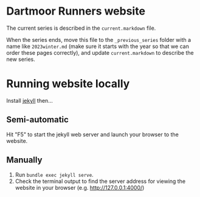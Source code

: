 # Dartmoor Runners website

The current series is described in the `current.markdown` file.

When the series ends, move this file to the `_previous_series` folder with a name like `2023winter.md` (make sure it starts with the year so that we can order these pages correctly), and update `current.markdown` to describe the new series.

# Running website locally
Install [jekyll](https://docs.github.com/en/pages/setting-up-a-github-pages-site-with-jekyll/testing-your-github-pages-site-locally-with-jekyll?platform=windows) then...

## Semi-automatic
Hit "F5" to start the jekyll web server and launch your browser to the website.

## Manually

1. Run `bundle exec jekyll serve`.
2. Check the terminal output to find the server address for viewing the website in your browser (e.g. http://127.0.0.1:4000/)
